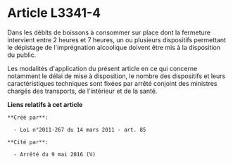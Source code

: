 # Article L3341-4

Dans les débits de boissons à consommer sur place dont la fermeture intervient entre 2 heures et 7 heures, un ou plusieurs
dispositifs permettant le dépistage de l'imprégnation alcoolique doivent être mis à la disposition du public. 

Les modalités d'application du présent article en ce qui concerne notamment le délai de mise à disposition, le nombre des
dispositifs et leurs caractéristiques techniques sont fixées par arrêté conjoint des ministres chargés des transports, de
l'intérieur et de la santé.

**Liens relatifs à cet article**

	**Créé par**:

	  - Loi n°2011-267 du 14 mars 2011 - art. 85

	**Cité par**:

	  - Arrêté du 9 mai 2016 (V)
